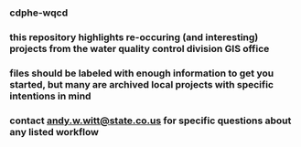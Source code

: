 ### cdphe-wqcd

### this repository highlights re-occuring (and interesting) projects from the water quality control division GIS office
### files should be labeled with enough information to get you started, but many are archived local projects with specific intentions in mind

### contact andy.w.witt@state.co.us for specific questions about any listed workflow
